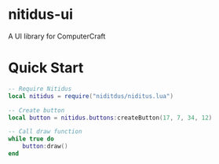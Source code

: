 # nitidus-ui

A UI library for ComputerCraft

# Quick Start

```lua
-- Require Nitidus
local nitidus = require("niditdus/niditus.lua")

-- Create button
local button = nitidus.buttons:createButton(17, 7, 34, 12)

-- Call draw function
while true do
    button:draw()
end
```